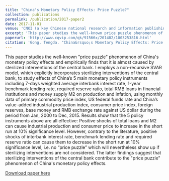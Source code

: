 ```yaml
---
title: "China's Monetary Policy Effects: Price Puzzle?"
collection: publications
permalink: /publication/2017-paper2
date: 2017-11-01
venue: 'CNKI (a key Chinese national research and information publishing institution)'
excerpt: 'This paper studies the well-known price puzzle phenomenon of monetary policy effects in China and empirically proves that it is almost caused by sterilized interventions of the central bank for the first time.'
paperurl: 'http://www.cqvip.com/qk/91566x/201402/1003253816.html'
citation: 'Gong, Tengda. "China&rsquo;s Monetary Policy Effects: Price Puzzle?" <i>Master&rsquo;s Thesis, Xiamen University (Chinese)</i>, 2017.'
---
```


This paper studies the well-known "price puzzle" phenomenon of China's monetary policy effects and empirically finds that it is almost caused by sterilized interventions of the central bank. I employs a non-recursive SVAR model, which explicitly incorporates sterilizing interventions of the central bank, to study effects of China’s 5 main monetary policy instruments including 7-days weighted average interbank interest rate, 1-year benchmark lending rate, required reserve ratio, total RMB loans in financial institutions and money supply M2 on production and infation, using monthly data of primary commodity price index, US federal funds rate and China’s value-added industrial production index, consumer price index, foreign reserves, base money and RMB exchange rate against US dollar during the period from Jan, 2000 to Dec, 2015. Results show that the 5 policy instruments above are all effective: Positive shocks of total loans and M2 can cause industrial production and consumer price to increase in the short run at 10% significance level. However, contrary to the literature, positive shocks of interbank interest rate, benchmark lending rate and required reserve ratio can cause them to decrease in the short run at 10% significance level, i.e. no “price puzzle” which will nevertheless show up if sterilizing interventions are not considered. The latter findings suggest that sterilizing interventions of the central bank contribute to the "price puzzle" phenomenon of China's monetary policy effects.  

[Download paper here](https://core.ac.uk/download/pdf/323956616.pdf)
